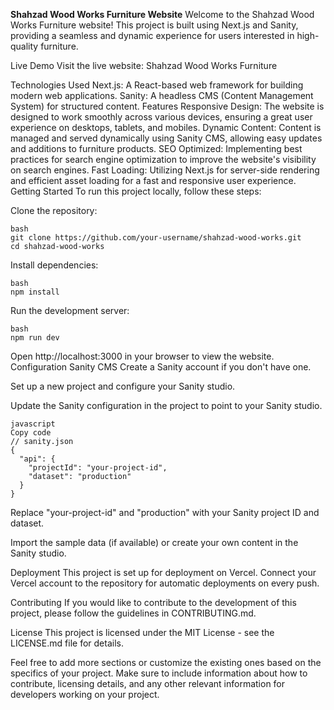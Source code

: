 **Shahzad Wood Works Furniture Website**
Welcome to the Shahzad Wood Works Furniture website! This project is built using Next.js and Sanity, providing a seamless and dynamic experience for users interested in high-quality furniture.

Live Demo
Visit the live website: Shahzad Wood Works Furniture

Technologies Used
Next.js: A React-based web framework for building modern web applications.
Sanity: A headless CMS (Content Management System) for structured content.
Features
Responsive Design: The website is designed to work smoothly across various devices, ensuring a great user experience on desktops, tablets, and mobiles.
Dynamic Content: Content is managed and served dynamically using Sanity CMS, allowing easy updates and additions to furniture products.
SEO Optimized: Implementing best practices for search engine optimization to improve the website's visibility on search engines.
Fast Loading: Utilizing Next.js for server-side rendering and efficient asset loading for a fast and responsive user experience.
Getting Started
To run this project locally, follow these steps:

Clone the repository:
```
bash
git clone https://github.com/your-username/shahzad-wood-works.git
cd shahzad-wood-works
```
Install dependencies:
```
bash
npm install
```
Run the development server:
```
bash
npm run dev
```
Open http://localhost:3000 in your browser to view the website.
Configuration
Sanity CMS
Create a Sanity account if you don't have one.

Set up a new project and configure your Sanity studio.

Update the Sanity configuration in the project to point to your Sanity studio.
```
javascript
Copy code
// sanity.json
{
  "api": {
    "projectId": "your-project-id",
    "dataset": "production"
  }
}
```
Replace "your-project-id" and "production" with your Sanity project ID and dataset.

Import the sample data (if available) or create your own content in the Sanity studio.

Deployment
This project is set up for deployment on Vercel. Connect your Vercel account to the repository for automatic deployments on every push.

Contributing
If you would like to contribute to the development of this project, please follow the guidelines in CONTRIBUTING.md.

License
This project is licensed under the MIT License - see the LICENSE.md file for details.

Feel free to add more sections or customize the existing ones based on the specifics of your project. Make sure to include information about how to contribute, licensing details, and any other relevant information for developers working on your project.







